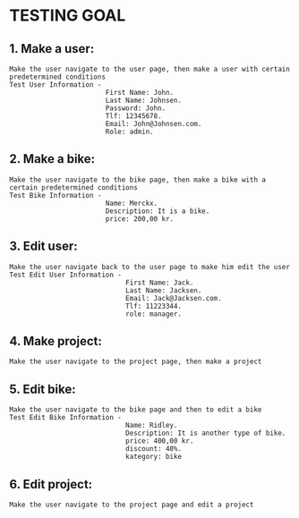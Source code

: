 # TESTING GOAL
## 1.	 Make a user: 
    Make the user navigate to the user page, then make a user with certain predetermined conditions
    Test User Information - 
                            First Name: John.
                            Last Name: Johnsen.
                            Password: John.
                            Tlf: 12345678.
                            Email: John@Johnsen.com.
                            Role: admin.
## 2.	 Make a bike: 
    Make the user navigate to the bike page, then make a bike with a certain predetermined conditions
    Test Bike Information - 
                            Name: Merckx.
                            Description: It is a bike.
                            price: 200,00 kr.
## 3.	 Edit user:
    Make the user navigate back to the user page to make him edit the user
    Test Edit User Information -
                                 First Name: Jack.
                                 Last Name: Jacksen.
                                 Email: Jack@Jacksen.com.
                                 Tlf: 11223344.
                                 role: manager.
## 4.	 Make project:
    Make the user navigate to the project page, then make a project
## 5.	 Edit bike:
    Make the user navigate to the bike page and then to edit a bike
    Test Edit Bike Information -
                                 Name: Ridley.
                                 Description: It is another type of bike.
                                 price: 400,00 kr.
                                 discount: 40%.
                                 kategory: bike
## 6.	 Edit project:
    Make the user navigate to the project page and edit a project
